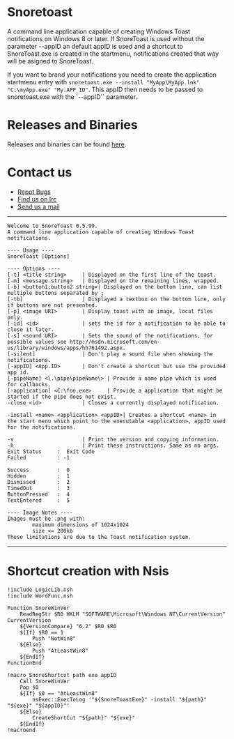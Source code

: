 Snoretoast
==========
A command line application capable of creating Windows Toast notifications on Windows 8 or later.
If SnoreToast is used without the parameter --appID an default appID is used and a shortcut to SnoreToast.exe is created in the startmenu, notifications created that way will be asigned to SnoreToast.

If you want to brand your notifications you need to create the application startmenu entry with `snoretoast.exe --install "MyApp\MyApp.lnk" "C:\myApp.exe" "My.APP_ID"`.
This appID then needs to be passed to snoretoast.exe with the `--appID`` parameter.

# Releases and Binaries
Releases and binaries can be found [here](https://binary-factory.kde.org/job/SnoreToast_Nightly_win64/).

# Contact us
- [Repot Bugs](https://bugs.kde.org/enter_bug.cgi?product=Snoretoast)
- [Find us on Irc](http://webchat.freenode.net/?channels=%23kde-windows)
- [Send us a mail](mailto:kde-windows@kde.org)

----------------------------------------------------------
```
Welcome to SnoreToast 0.5.99.
A command line application capable of creating Windows Toast notifications.

---- Usage ----
SnoreToast [Options]

---- Options ----
[-t] <title string>     | Displayed on the first line of the toast.
[-m] <message string>   | Displayed on the remaining lines, wrapped.
[-b] <button1;button2 string>| Displayed on the bottom line, can list multiple buttons separated by ;
[-tb]                   | Displayed a textbox on the bottom line, only if buttons are not presented.
[-p] <image URI>        | Display toast with an image, local files only.
[-id] <id>              | sets the id for a notification to be able to close it later.
[-s] <sound URI>        | Sets the sound of the notifications, for possible values see http://msdn.microsoft.com/en-us/library/windows/apps/hh761492.aspx.
[-silent]               | Don't play a sound file when showing the notifications.
[-appID] <App.ID>       | Don't create a shortcut but use the provided app id.
[-pipeName] <\.\pipe\pipeName\> | Provide a name pipe which is used for callbacks.
[-application] <C:\foo.exe>     | Provide a application that might be started if the pipe does not exist.
-close <id>             | Closes a currently displayed notification.

-install <name> <application> <appID>| Creates a shortcut <name> in the start menu which point to the executable <application>, appID used for the notifications.

-v                      | Print the version and copying information.
-h                      | Print these instructions. Same as no args.
Exit Status     :  Exit Code
Failed          : -1

Success         :  0
Hidden          :  1
Dismissed       :  2
TimedOut        :  3
ButtonPressed   :  4
TextEntered     :  5

---- Image Notes ----
Images must be .png with:
        maximum dimensions of 1024x1024
        size <= 200kb
These limitations are due to the Toast notification system.
```
----------------------------------------------------------

# Shortcut creation with Nsis
```
!include LogicLib.nsh
!include WordFunc.nsh

Function SnoreWinVer
    ReadRegStr $R0 HKLM "SOFTWARE\Microsoft\Windows NT\CurrentVersion" CurrentVersion
    ${VersionCompare} "6.2" $R0 $R0
    ${If} $R0 == 1
        Push "NotWin8"
    ${Else}
        Push "AtLeastWin8"
    ${EndIf}
FunctionEnd

!macro SnoreShortcut path exe appID
    Call SnoreWinVer
    Pop $0
    ${If} $0 == "AtLeastWin8"
        nsExec::ExecToLog '"${SnoreToastExe}" -install "${path}" "${exe}" "${appID}"'
    ${Else}
        CreateShortCut "${path}" "${exe}"
    ${EndIf}
!macroend

```
